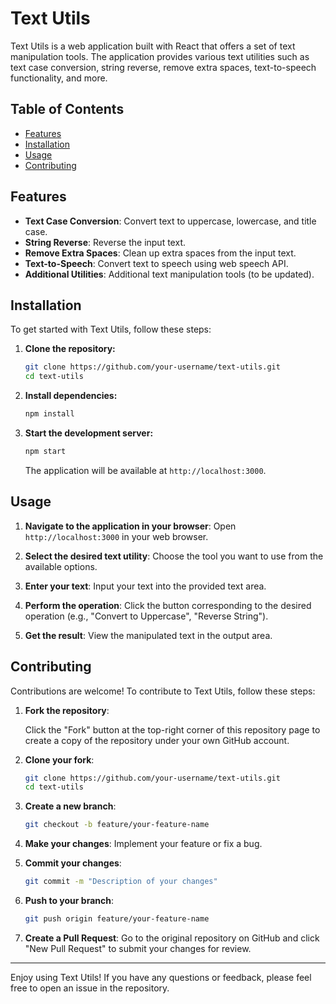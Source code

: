 # Text Utils

Text Utils is a web application built with React that offers a set of text manipulation tools. The application provides various text utilities such as text case conversion, string reverse, remove extra spaces, text-to-speech functionality, and more.

## Table of Contents

- [Features](#features)
- [Installation](#installation)
- [Usage](#usage)
- [Contributing](#contributing)


## Features

- **Text Case Conversion**: Convert text to uppercase, lowercase, and title case.
- **String Reverse**: Reverse the input text.
- **Remove Extra Spaces**: Clean up extra spaces from the input text.
- **Text-to-Speech**: Convert text to speech using web speech API.
- **Additional Utilities**: Additional text manipulation tools (to be updated).

## Installation

To get started with Text Utils, follow these steps:

1. **Clone the repository:**

    ```bash
    git clone https://github.com/your-username/text-utils.git
    cd text-utils
    ```

2. **Install dependencies:**

    ```bash
    npm install
    ```

3. **Start the development server:**

    ```bash
    npm start
    ```

    The application will be available at `http://localhost:3000`.

## Usage

1. **Navigate to the application in your browser**:
   Open `http://localhost:3000` in your web browser.

2. **Select the desired text utility**:
   Choose the tool you want to use from the available options.

3. **Enter your text**:
   Input your text into the provided text area.

4. **Perform the operation**:
   Click the button corresponding to the desired operation (e.g., "Convert to Uppercase", "Reverse String").

5. **Get the result**:
   View the manipulated text in the output area.

## Contributing

Contributions are welcome! To contribute to Text Utils, follow these steps:

1. **Fork the repository**:

    Click the "Fork" button at the top-right corner of this repository page to create a copy of the repository under your own GitHub account.

2. **Clone your fork**:

    ```bash
    git clone https://github.com/your-username/text-utils.git
    cd text-utils
    ```

3. **Create a new branch**:

    ```bash
    git checkout -b feature/your-feature-name
    ```

4. **Make your changes**:
   Implement your feature or fix a bug.

5. **Commit your changes**:

    ```bash
    git commit -m "Description of your changes"
    ```

6. **Push to your branch**:

    ```bash
    git push origin feature/your-feature-name
    ```

7. **Create a Pull Request**:
   Go to the original repository on GitHub and click "New Pull Request" to submit your changes for review.



---

Enjoy using Text Utils! If you have any questions or feedback, please feel free to open an issue in the repository.
